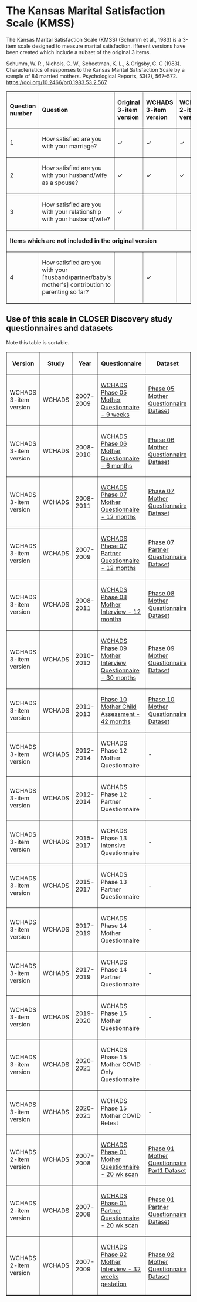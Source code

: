 <h1>
  The Kansas Marital Satisfaction Scale (KMSS) 
</h1>
<p>
  The Kansas Marital Satisfaction Scale (KMSS) (Schumm et al., 1983) is a 3-item scale designed to measure marital satisfaction. 
  ifferent versions have been created which include a subset of the original 3 items.
</p>
<p>
      Schumm, W. R., Nichols, C. W., Schectman, K. L., & Grigsby, C. C (1983). Characteristics of responses to the Kansas Marital Satisfaction Scale by a sample of 84 married mothers. Psychological Reports, 53(2), 567–572.
      <a href="https://doi.org/10.2466/pr0.1983.53.2.567">https://doi.org/10.2466/pr0.1983.53.2.567</a>
</p>
<table border="1" cellspacing="0" cellpadding="0" width="95%">
  <colgroup>
      <col>
  </colgroup>
  <colgroup>
      <col>
  </colgroup>
  <colgroup>
      <col>
  </colgroup>
  <colgroup>
      <col>
  </colgroup>
  <colgroup>
      <col>
  </colgroup>
  <tbody>
      <tr>
          <td>
              <p>
                  <strong>Question    number</strong>
              </p>
          </td>
          <td>
              <p>
                  <strong>Question</strong>
              </p>
          </td>
          <td>
              <p>
                  <strong>Original 3-item version</strong>
              </p>
          </td>
          <td>
              <p>
                  <strong>WCHADS 3-item version</strong>
              </p>
          </td>
          <td>
              <p>
                  <strong>WCHADS 2-item version</strong>
              </p>
          </td>
      </tr>
      <tr>
          <td>
              <p>
                  1
              </p>
          </td>
          <td>
              <p>
                  How satisfied are you with your marriage?
              </p>
          </td>
          <td>
              <p>
                  ✓
              </p>
          </td>
          <td>
              <p>
                  ✓
              </p>
          </td>
          <td>
              <p>
                  ✓
              </p>
          </td>
      </tr>
      <tr>
          <td>
              <p>
                  2
              </p>
          </td>
          <td>
              <p>
                  How satisfied are you with your husband/wife as a spouse?
              </p>
          </td>
          <td>
              <p>
                  ✓
              </p>
          </td>
          <td>
              <p>
                  ✓
              </p>
          </td>
          <td>
              <p>
                  ✓
              </p>
          </td>
      </tr>
      <tr>
          <td>
              <p>
                  3
              </p>
          </td>
          <td>
              <p>
                  How satisfied are you with your relationship with your husband/wife?
              </p>
          </td>
          <td>
              <p>
                  ✓
              </p>
          </td>
          <td>
          </td>
          <td>
          </td>
      </tr>
      <tr>
          <td colspan="5">
              <p>
                  <strong>
                      Items    which are not included in the original version
                  </strong>
              </p>
          </td>
      </tr>
      <tr>
          <td>
              <p>
                  4
              </p>
          </td>
          <td>
              <p>
                  How satisfied are you with your [husband/partner/baby's mother's] contribution to parenting so far?
              </p>
          </td>
          <td>
          </td>
          <td>
              <p>
                  ✓
              </p>
          </td>
          <td>
          </td>
      </tr>
  </tbody>
</table>
<h2>
  Use  of this scale in CLOSER Discovery study questionnaires and datasets
</h2>
Note this table is sortable.
<table class="table sortable" border="1" cellspacing="0" cellpadding="0" width="95%">
  <colgroup>
      <col>
  </colgroup>
  <colgroup>
      <col>
  </colgroup>
  <colgroup>
      <col>
  </colgroup>
  <colgroup>
      <col>
  </colgroup>
  <colgroup>
      <col>
  </colgroup>
  <thead>
      <tr>
          <th title="Background colour :">
                 <p>
                  <strong>Version</strong>
              </p>
          </th>
          <th title="Background colour :">
              <p>
                  <strong>Study</strong>
              </p>
          </th>
          <th>
              <p>
                  <strong>Year</strong>
              </p>
          </th>
          <th title="Background colour :">
              <p>
                  <strong>Questionnaire</strong>
              </p>
          </th>
          <th title="Background colour :">
              <p>
                  <strong>Dataset</strong>
              </p>
          </th>
        </tr>
      </thead>
        <tbody>
        <tr>
          <td>
              <p>
                  WCHADS 3-item version
              </p>
          </td>
          <td>
              <p>
                  WCHADS
              </p>
          </td>
          <td>
              <p>
                  2007-2009
              </p>
          </td>
          <td>
              <p>
                  <a href="https://discovery.closer.ac.uk/item/uk.wchads/e5f2e642-f528-4fef-bae5-a37ebfd5c611">
                      WCHADS Phase 05 Mother Questionnaire - 9 weeks                   
                  </a>
              </p>
          </td>
          <td>
              <p>
                  <a href="https://discovery.closer.ac.uk/item/uk.wchads/f78115a8-4b44-448e-8bdb-69d5d65bccb8/3">
                     Phase 05 Mother Questionnaire Dataset
                  </a>
              </p>
          </td>
        </tr>
        <tr>
          <td>
              <p>
                  WCHADS 3-item version
              </p>
          </td>
          <td>
              <p>
                  WCHADS
              </p>
          </td>
          <td>
              <p>
                  2008-2010
              </p>
          </td>
          <td>
              <p>
                  <a href="https://discovery.closer.ac.uk/item/uk.wchads/467e0c07-0aef-4c92-9368-8936d1d7fdae">
                      WCHADS Phase 06 Mother Questionnaire - 6 months                   
                  </a>
              </p>
          </td>
          <td>
              <p>
                  <a href="https://discovery.closer.ac.uk/item/uk.wchads/158e3ae8-5437-4c5f-afb2-3fdfecb59999">
                     Phase 06 Mother Questionnaire Dataset
                  </a>
              </p>
          </td>
        </tr>
        <tr>
          <td>
              <p>
                  WCHADS 3-item version
              </p>
          </td>
          <td>
              <p>
                  WCHADS
              </p>
          </td>
          <td>
              <p>
                  2008-2011
              </p>
          </td>
          <td>
              <p>
                  <a href="https://discovery.closer.ac.uk/item/uk.wchads/4baaa879-deb5-4629-bb98-2f6b9e44160b">
                      WCHADS Phase 07 Mother Questionnaire - 12 months
                  </a>
              </p>
          </td>
          <td>
              <p>
                  <a href="https://discovery.closer.ac.uk/item/uk.wchads/d1c73940-ff8c-481c-99e2-658c37a72284">
                     Phase 07 Mother Questionnaire Dataset
                  </a>
              </p>
          </td>
        </tr>
        <tr>
          <td>
              <p>
                  WCHADS 3-item version
              </p>
          </td>
          <td>
              <p>
                  WCHADS
              </p>
          </td>
          <td>
              <p>
                  2007-2009
              </p>
          </td>
          <td>
              <p>
                  <a href="https://discovery.closer.ac.uk/item/uk.wchads/b5c2abd0-806e-4638-8818-c4e0638ce2a0">
                      WCHADS Phase 07 Partner Questionnaire - 12 months                  
                  </a>
              </p>
          </td>
          <td>
              <p>
                  <a href="https://discovery.closer.ac.uk/item/uk.wchads/7de53a48-c382-494d-8a12-a698ccc77bd2">
                     Phase 07 Partner Questionnaire Dataset
                  </a>
              </p>
          </td>
        </tr>
        <tr>
          <td>
              <p>
                  WCHADS 3-item version
              </p>
          </td>
          <td>
              <p>
                  WCHADS
              </p>
          </td>
          <td>
              <p>
                  2008-2011
              </p>
          </td>
          <td>
              <p>
                  <a href="https://discovery.closer.ac.uk/item/uk.wchads/88653faf-ec25-4722-af73-5111ad68be88">
                      WCHADS Phase 08 Mother Interview - 12 months                   
                  </a>
              </p>
          </td>
          <td>
              <p>
                  <a href="https://discovery.closer.ac.uk/item/uk.wchads/0c21ab7d-9494-48e7-b35d-07b47acaf0d9">
                    Phase 08 Mother Questionnaire Dataset
                  </a>
              </p>
          </td>
        </tr>
        <tr>
          <td>
              <p>
                  WCHADS 3-item version
              </p>
          </td>
          <td>
              <p>
                  WCHADS
              </p>
          </td>
          <td>
              <p>
                  2010-2012
              </p>
          </td>
          <td>
              <p>
                  <a href="https://discovery.closer.ac.uk/item/uk.wchads/e8477d12-f174-41a0-aea8-0a9402e7b89c">
                      WCHADS Phase 09 Mother Interview Questionnaire - 30 months                   
                  </a>
              </p>
          </td>
          <td>
              <p>
                  <a href="https://discovery.closer.ac.uk/item/uk.wchads/958a7eec-e1b1-4f35-9d71-d31d6a321bb0">
                     Phase 09 Mother Questionnaire Dataset
                  </a>
              </p>
          </td>
        </tr>
        <tr>
          <td>
              <p>
                  WCHADS 3-item version
              </p>
          </td>
          <td>
              <p>
                  WCHADS
              </p>
          </td>
          <td>
              <p>
                  2011-2013
              </p>
          </td>
          <td>
              <p>
                  <a href="https://discovery.closer.ac.uk/item/uk.wchads/0b24b6e9-c0ad-48f3-bf81-09e2db10d989">
                      Phase 10 Mother Child Assessment - 42 months                   
                  </a>
              </p>
          </td>
          <td>
              <p>
                  <a href="https://discovery.closer.ac.uk/item/uk.wchads/1d13fc3b-5391-4820-a595-670cf0e4670a">
                     Phase 10 Mother Questionnaire Dataset
                  </a>
              </p>
          </td>
        </tr>
        <tr>
          <td>
              <p>
                  WCHADS 3-item version
              </p>
          </td>
          <td>
              <p>
                  WCHADS
              </p>
          </td>
          <td>
              <p>
                  2012-2014
              </p>
          </td>
          <td>
              <p>
                      WCHADS Phase 12 Mother Questionnaire                   
              </p>
          </td>
          <td>
            <p>
                    -                   
              </p>
          </td>
        </tr>
        <tr>
          <td>
              <p>
                  WCHADS 3-item version
              </p>
          </td>
          <td>
              <p>
                  WCHADS
              </p>
          </td>
          <td>
              <p>
                  2012-2014
              </p>
          </td>
          <td>
              <p>
                      WCHADS Phase 12 Partner Questionnaire                  
              </p>
          </td>
          <td>
            <p>
                    -                   
              </p>
          </td>
        </tr>
        <tr>
          <td>
              <p>
                  WCHADS 3-item version
              </p>
          </td>
          <td>
              <p>
                  WCHADS
              </p>
          </td>
          <td>
              <p>
                  2015-2017
              </p>
          </td>
          <td>
              <p>
                      WCHADS Phase 13 Intensive Questionnaire                  
              </p>
          </td>
          <td>
            <p>
                    -                   
              </p>
          </td>
        </tr>
        <tr>
          <td>
              <p>
                  WCHADS 3-item version
              </p>
          </td>
          <td>
              <p>
                  WCHADS
              </p>
          </td>
          <td>
              <p>
                  2015-2017
              </p>
          </td>
          <td>
              <p>
                      WCHADS Phase 13 Partner Questionnaire                   
              </p>
          </td>
          <td>
            <p>
                    -                   
              </p>
          </td>
        </tr>
        <tr>
          <td>
              <p>
                  WCHADS 3-item version
              </p>
          </td>
          <td>
              <p>
                  WCHADS
              </p>
          </td>
          <td>
              <p>
                  2017-2019
              </p>
          </td>
          <td>
              <p>
                      WCHADS Phase 14 Mother Questionnaire                  
              </p>
          </td>
          <td>
            <p>
                    -                   
              </p>
          </td>
        </tr>
        <tr>
          <td>
              <p>
                  WCHADS 3-item version
              </p>
          </td>
          <td>
              <p>
                  WCHADS
              </p>
          </td>
          <td>
              <p>
                  2017-2019
              </p>
          </td>
          <td>
              <p>
                      WCHADS Phase 14 Partner Questionnaire                 
              </p>
          </td>
          <td>
            <p>
                    -                   
              </p>
          </td>
        </tr>
        <tr>
          <td>
              <p>
                  WCHADS 3-item version
              </p>
          </td>
          <td>
              <p>
                  WCHADS
              </p>
          </td>
          <td>
              <p>
                  2019-2020
              </p>
          </td>
          <td>
              <p>
                      WCHADS Phase 15 Mother Questionnaire                   
              </p>
          </td>
          <td>
            <p>
                    -                   
              </p>
          </td>
        </tr>
        <tr>
          <td>
              <p>
                  WCHADS 3-item version
              </p>
          </td>
          <td>
              <p>
                  WCHADS
              </p>
          </td>
          <td>
              <p>
                  2020-2021
              </p>
          </td>
          <td>
              <p>
                     WCHADS Phase 15 Mother COVID Only Questionnaire                   
              </p>
          </td>
          <td>
            <p>
                    -                   
              </p>
          </td>
        </tr>
        <tr>
          <td>
              <p>
                  WCHADS 3-item version
              </p>
          </td>
          <td>
              <p>
                  WCHADS
              </p>
          </td>
          <td>
              <p>
                  2020-2021
              </p>
          </td>
          <td>
              <p>
                      WCHADS Phase 15 Mother COVID Retest                   
              </p>
          </td>
          <td>
            <p>
                    -                   
              </p>
          </td>
        </tr>
        <tr>
          <td>
              <p>
                  WCHADS 2-item version
              </p>
          </td>
          <td>
              <p>
                  WCHADS
              </p>
          </td>
          <td>
              <p>
                  2007-2008
              </p>
          </td>
          <td>
              <p>
                  <a href="https://discovery.closer.ac.uk/item/uk.wchads/f10d92d8-896b-45c6-92cf-a8374d1f4a40">
                      WCHADS Phase 01 Mother Questionnaire - 20 wk scan                   
                  </a>
              </p>
          </td>
          <td>
              <p>
                  <a href="https://discovery.closer.ac.uk/item/uk.wchads/d49cf7b6-dd89-46fa-8c37-42677db80f70">
                     Phase 01 Mother Questionnaire Part1 Dataset
                  </a>
              </p>
          </td>
        </tr>        
        <tr>
          <td>
              <p>
                  WCHADS 2-item version
              </p>
          </td>
          <td>
              <p>
                  WCHADS
              </p>
          </td>
          <td>
              <p>
                  2007-2008
              </p>
          </td>
          <td>
              <p>
                  <a href="https://discovery.closer.ac.uk/item/uk.wchads/b175a540-b6f9-4888-9b3e-4eebf0f6bcbb">
                      WCHADS Phase 01 Partner Questionnaire - 20 wk scan                  
                  </a>
              </p>
          </td>
          <td>
              <p>
                  <a href="https://discovery.closer.ac.uk/item/uk.wchads/afb851b5-975d-4556-b0ad-402b254dddaf">
                     Phase 01 Partner Questionnaire Dataset
                  </a>
              </p>
          </td>
        </tr>
        <tr>
          <td>
              <p>
                  WCHADS 2-item version
              </p>
          </td>
          <td>
              <p>
                  WCHADS
              </p>
          </td>
          <td>
              <p>
                  2007-2009
              </p>
          </td>
          <td>
              <p>
                  <a href="https://discovery.closer.ac.uk/item/uk.wchads/b6c501bf-409c-46d5-9230-bcbe0cd78f63">
                      WCHADS Phase 02 Mother Interview - 32 weeks gestation                 
                  </a>
              </p>
          </td>
          <td>
              <p>
                  <a href="https://discovery.closer.ac.uk/item/uk.wchads/5f913e26-f8c3-460e-a0af-6c627cd754fa">
                     Phase 02 Mother Questionnaire Dataset
                  </a>
              </p>
          </td>
        </tr>
        </tbody>
</table>
